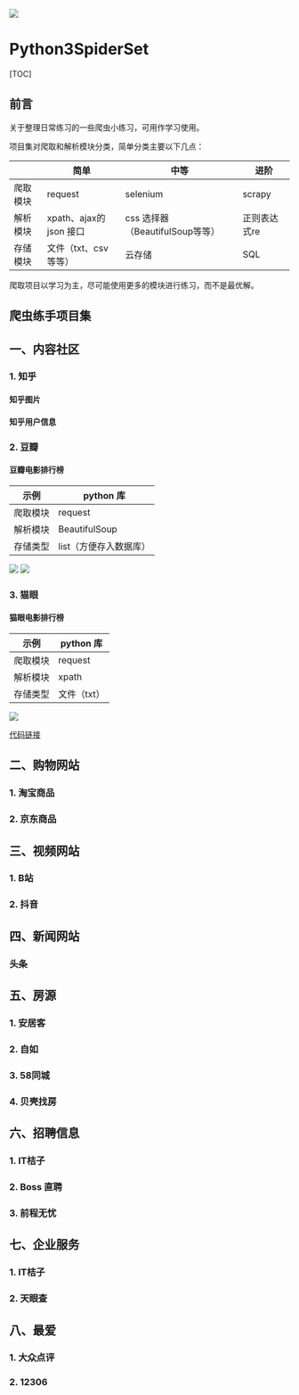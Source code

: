 ![](https://img.shields.io/badge/language-Python3.7-orange.svg)

# Python3SpiderSet
[TOC]


## 前言
关于整理日常练习的一些爬虫小练习，可用作学习使用。

项目集对爬取和解析模块分类，简单分类主要以下几点：

|  | 简单 | 中等 | 进阶 |
| --- | --- | --- | --- |
| 爬取模块 | request |selenium|  scrapy|
| 解析模块 |xpath、ajax的json 接口 | css 选择器（BeautifulSoup等等） |  正则表达式re|
| 存储模块 | 文件（txt、csv 等等） | 云存储 | SQL |


爬取项目以学习为主，尽可能使用更多的模块进行练习，而不是最优解。



## 爬虫练手项目集
## 一、内容社区
### 1. 知乎
#### 知乎图片
#### 知乎用户信息

### 2. 豆瓣
####  豆瓣电影排行榜
| 示例 | python 库 | 
| --- | --- | 
| 爬取模块 | request | 
| 解析模块 | BeautifulSoup |
|存储类型|list（方便存入数据库）|

![](http://blog.pasca.top/2019-11-01-15725793256187.jpg)
![](http://blog.pasca.top/2019-11-01-15726140784017.jpg)


    
### 3. 猫眼
#### 猫眼电影排行榜
    
| 示例 | python 库 | 
| --- | --- | 
| 爬取模块 | request | 
| 解析模块 | xpath |
|存储类型|文件（txt）|

![](http://blog.pasca.top/2019-11-01-15726233862181.jpg)

[代码链接](https://github.com/pasca520/Python3SpiderSet/blob/master/maoYan_rank_spider.py)

## 二、购物网站
### 1. 淘宝商品
### 2. 京东商品

## 三、视频网站
### 1. B站
### 2. 抖音

## 四、新闻网站
### 头条


##  五、房源
### 1. 安居客
### 2. 自如
### 3. 58同城
### 4. 贝壳找房


## 六、招聘信息
### 1. IT桔子
### 2. Boss 直聘
### 3. 前程无忧


## 七、企业服务
### 1. IT桔子
### 2. 天眼查


## 八、最爱
### 1. 大众点评
### 2. 12306
